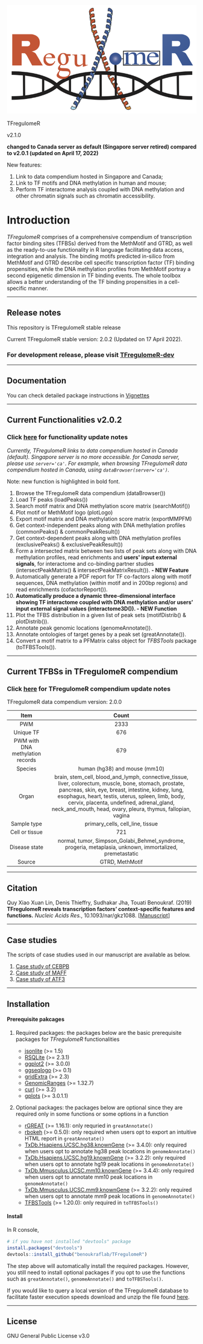 <div align="center">
<a name="logo"/>
<img src="./inst/TFregulomeR_logo.png" alt="TFregulomeR Logo" ></img>
</a>
</div>



TFregulomeR

v2.1.0

**changed to Canada server as default (Singapore server retired) compared to v2.0.1 (updated on April 17, 2022)**

New features: 
1. Link to data compendium hosted in Singapore and Canada;
2. Link to TF motifs and DNA methylation in human and mouse;
3. Perform TF interactome analysis coupled with DNA methylation and other chromatin signals such as chromatin accessibility.

# Introduction
*TFregulomeR* comprises of a comprehensive compendium of transcription factor binding sites (TFBSs) derived from the MethMotif and GTRD, as well as the ready-to-use functionality in R language facilitating data access, integration and analysis. The binding motifs predicted in-silico from MethMotif and GTRD describe cell specific transcription factor (TF) binding propensities, while the DNA methylation profiles from MethMotif portray a second epigenetic dimension in TF binding events. The whole toolbox allows a better understanding of the TF binding propensities in a cell-specific manner. 

-------

## Release notes
 This repository is TFregulomeR stable release 

 Current TFregulomeR stable version: 2.0.2 (Updated on 17 April 2022).


### For development release, please visit [TFregulomeR-dev](https://github.com/linquynus/TFregulomeR-dev) 


-------


## Documentation
You can check detailed package instructions in [Vignettes](https://methmotif.org/API_TFregulomeR/TFregulomeR-Vignettes.html)

-------

## Current Functionalities v2.0.2
### Click [here](./inst/update_notes/functionality_update.md) for functionality update notes 

_Currently, TFregulomeR links to data compendium hosted in Canada (default). Singapore server is no more accessible. for Canada server, please use `server='ca'`. For example, when browsing TFregulomeR data compendium hosted in Canada, using `dataBrowser(server='ca')`._

Note: new function is highlighted in bold font.

1) Browse the TFregulomeR data compendium (dataBrowser())
2) Load TF peaks (loadPeaks())
3) Search motif matrix and DNA methylation score matrix (searchMotif())
4) Plot motif or MethMotif logo (plotLogo)
5) Export motif matrix and DNA methylation score matrix (exportMMPFM)
6) Get context-independent peaks along with DNA methylation profiles (commonPeaks() & commonPeakResult())
7) Get context-dependent peaks along with DNA methylation profiles (exclusivePeaks() & exclusivePeakResult())
8) Form a intersected matrix between two lists of peak sets along with DNA methylation profiles, read enrichments and **users' input external signals**, for interactome and co-binding partner studies (intersectPeakMatrix() & intersectPeakMatrixResult()). **- NEW Feature**
9) Automatically generate a PDF report for TF co-factors along with motif sequences, DNA methylation (within motif and in 200bp regions) and read enrichments (cofactorReport()).
10) **Automatically produce a dynamic three-dimensional interface showing TF interactome coupled with DNA methylation and/or users’ input external signal values (interactome3D()). - NEW Function**
11) Plot the TFBS distribution in a given list of peak sets (motifDistrib() & plotDistrib()).
12) Annotate peak genomic locations (genomeAnnotate()).
13) Annotate ontologies of target genes by a peak set (greatAnnotate()).
14) Convert a motif matrix to a PFMatrix calss object for *TFBSTools* package (toTFBSTools()).

-------

## Current TFBSs in TFregulomeR compendium

 ### Click [here](./inst/update_notes/compendium_update.md) for TFregulomeR compendium update notes

TFregulomeR data compendium version: 2.0.0

| Item     | Count |
| :---------:|:------:|
| PWM     | 2333   |
| Unique TF     | 676   |
| PWM with DNA methylation records    | 679   |
| Species     | human (hg38) and mouse (mm10)  |
| Organ   | brain, stem_cell, blood_and_lymph, connective_tissue, liver, colorectum, muscle, bone, stomach, prostate, pancreas, skin, eye, breast, intestine, kidney, lung, esophagus, heart, testis, uterus, spleen, limb, body, cervix, placenta, undefined, adrenal_gland, neck_and_mouth, head, ovary, pleura, thymus, fallopian, vagina   |
| Sample type | primary_cells, cell_line, tissue
| Cell or tissue | 721 |
| Disease state | normal, tumor, Simpson_Golabi_Behmel_syndrome, progeria, metaplasia, unknown, immortalized, premetastatic|
| Source | GTRD, MethMotif | 

-------

## Citation

Quy Xiao Xuan Lin, Denis Thieffry, Sudhakar Jha, Touati Benoukraf. (2019) **TFregulomeR reveals transcription factors’ context-specific features and functions.** _Nucleic Acids Res._, 10.1093/nar/gkz1088. [[Manuscript](https://doi.org/10.1093/nar/gkz1088)]

-------

## Case studies

The scripts of case studies used in our manuscript are available as below.

1. [Case study of CEBPB](./inst/case_study/case_study_of_CEBPB.R)
2. [Case study of MAFF](./inst/case_study/case_study_of_MAFF.R)
3. [Case study of ATF3](./inst/case_study/case_study_of_ATF3.R)


-------

## Installation

#### Prerequisite pakcages

1) Required packages: the packages below are the basic prerequisite packages for *TFregulomeR* functionalities

    - [jsonlite](https://cran.r-project.org/web/packages/jsonlite/index.html) (>= 1.5)
    - [RSQLite](https://cran.r-project.org/web/packages/RSQLite/index.html) (>= 2.3.1)
    - [ggplot2](https://cran.r-project.org/web/packages/ggplot2/index.html) (>= 3.0.0)
    - [ggseqlogo](https://cran.r-project.org/web/packages/ggseqlogo/index.html) (>= 0.1)
    - [gridExtra](https://cran.r-project.org/web/packages/gridExtra/index.html) (>= 2.3)
    - [GenomicRanges](https://bioconductor.org/packages/release/bioc/html/GenomicRanges.html) (>= 1.32.7)
    - [curl](https://cran.r-project.org/web/packages/curl/index.html) (>= 3.2)
    - [gplots](https://cran.r-project.org/web/packages/gplots/index.html) (>= 3.0.1.1)


2) Optional packages: the packages below are optional since they are required only in some functions or some options in a function

    - [rGREAT](https://bioconductor.org/packages/release/bioc/html/rGREAT.html) (>= 1.16.1): only requried in `greatAnnotate()`
    - [rbokeh](https://cran.r-project.org/web/packages/rbokeh/index.html) (>= 0.5.0): only required when users opt to export an intuitive HTML report in `greatAnnotate()`
    - [TxDb.Hsapiens.UCSC.hg38.knownGene](https://bioconductor.org/packages/release/data/annotation/html/TxDb.Hsapiens.UCSC.hg38.knownGene.html) (>= 3.4.0): only required when users opt to annotate hg38 peak locations in `genomeAnnotate()`
    - [TxDb.Hsapiens.UCSC.hg19.knownGene](https://bioconductor.org/packages/release/data/annotation/html/TxDb.Hsapiens.UCSC.hg19.knownGene.html) (>= 3.2.2): only required when users opt to annotate hg19 peak locations in `genomeAnnotate()`
    - [TxDb.Mmusculus.UCSC.mm10.knownGene](https://bioconductor.org/packages/release/data/annotation/html/TxDb.Mmusculus.UCSC.mm10.knownGene.html) (>= 3.4.4): only required when users opt to annotate mm10 peak locations in `genomeAnnotate()`
    - [TxDb.Mmusculus.UCSC.mm9.knownGene](http://bioconductor.org/packages/release/data/annotation/html/TxDb.Mmusculus.UCSC.mm9.knownGene.html) (>= 3.2.2): only required when users opt to annotate mm9 peak locations in `genomeAnnotate()`
    - [TFBSTools](http://bioconductor.org/packages/release/bioc/html/TFBSTools.html) (>= 1.20.0): only required in `toTFBSTools()`

#### Install

In R console,

```r
# if you have not installed "devtools" package
install.packages("devtools")
devtools::install_github("benoukraflab/TFregulomeR")
```
The step above will automatically install the required packages. However, you still need to install optional packages if you opt to use the functions such as `greatAnnotate()`, `genomeAnnotate()` and `toTFBSTools()`.

If you would like to query a local version of the TFregulomeR database to facilitate faster execution speeds download and unzip the file found [here](https://methmotif.org/API_TFregulomeR/TFregulomeR-database-2.1.zip).

-------

## License

GNU General Public License v3.0
